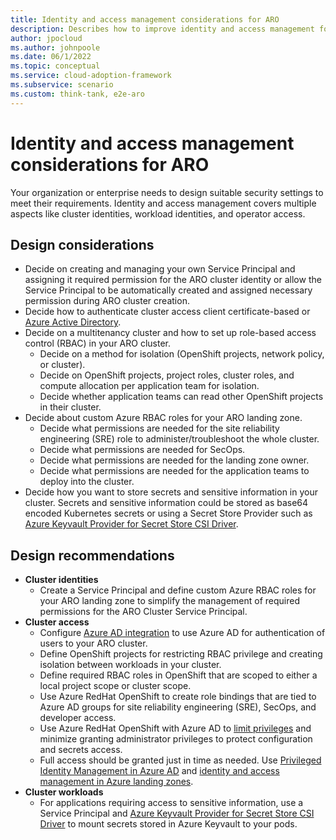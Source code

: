 ```yaml
---
title: Identity and access management considerations for ARO
description: Describes how to improve identity and access management for the Azure RedHat OpenShift Service.
author: jpocloud
ms.author: johnpoole
ms.date: 06/1/2022
ms.topic: conceptual
ms.service: cloud-adoption-framework
ms.subservice: scenario
ms.custom: think-tank, e2e-aro
---
```


# Identity and access management considerations for ARO

Your organization or enterprise needs to design suitable security settings to meet their requirements. Identity and access management covers multiple aspects like cluster identities, workload identities, and operator access.

## Design considerations

- Decide on creating and managing your own Service Principal and assigning it required permission for the ARO cluster identity or allow the Service Principal to be automatically created and assigned necessary permission during ARO cluster creation.
- Decide how to authenticate cluster access client certificate-based or [Azure Active Directory](/azure/openshift/configure-azure-ad-ui).
- Decide on a multitenancy cluster and how to set up role-based access control (RBAC) in your ARO cluster.
  - Decide on a method for isolation (OpenShift projects, network policy, or cluster).
  - Decide on OpenShift projects, project roles, cluster roles, and compute allocation per application team for isolation.
  - Decide whether application teams can read other OpenShift projects in their cluster.
- Decide about custom Azure RBAC roles for your ARO landing zone.
  - Decide what permissions are needed for the site reliability engineering (SRE) role to administer/troubleshoot the whole cluster.
  - Decide what permissions are needed for SecOps.
  - Decide what permissions are needed for the landing zone owner.
  - Decide what permissions are needed for the application teams to deploy into the cluster.
- Decide how you want to store secrets and sensitive information in your cluster. Secrets and sensitive information could be stored as base64 encoded Kubernetes secrets or using a Secret Store Provider such as [Azure Keyvault Provider for Secret Store CSI Driver](https://azure.github.io/secrets-store-csi-driver-provider-azure/).

## Design recommendations

- **Cluster identities**
  - Create a Service Principal and define custom Azure RBAC roles for your ARO landing zone to simplify the management of required permissions for the ARO Cluster Service Principal.
- **Cluster access**
  - Configure [Azure AD integration](/azure/openshift/configure-azure-ad-cli) to use Azure AD for authentication of users to your ARO cluster.
  - Define OpenShift projects for restricting RBAC privilege and creating isolation between workloads in your cluster.
  - Define required RBAC roles in OpenShift that are scoped to either a local project scope or cluster scope.
  - Use Azure RedHat OpenShift to create role bindings that are tied to Azure AD groups for site reliability engineering (SRE), SecOps, and developer access.
  - Use Azure RedHat OpenShift with Azure AD to [limit privileges](/azure/aks/azure-ad-rbac) and minimize granting administrator privileges to protect configuration and secrets access.
  - Full access should be granted just in time as needed. Use [Privileged Identity Management in Azure AD](/azure/active-directory/privileged-identity-management/pim-configure) and [identity and access management in Azure landing zones](../ready/landing-zone/design-area/identity-access.md).
- **Cluster workloads**
  - For applications requiring access to sensitive information, use a Service Principal and [Azure Keyvault Provider for Secret Store CSI Driver](https://azure.github.io/secrets-store-csi-driver-provider-azure/) to mount secrets stored in Azure Keyvault to your pods.
